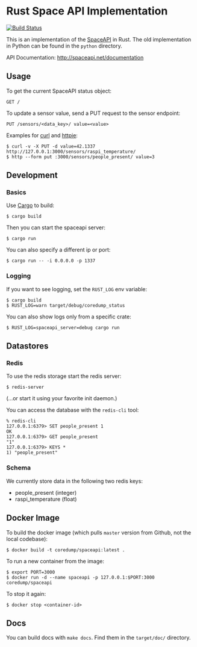 # Rust Space API Implementation

[![Build Status](https://travis-ci.org/coredump-ch/spaceapi.svg?branch=rust)](https://travis-ci.org/coredump-ch/spaceapi)

This is an implementation of the [SpaceAPI](http://spaceapi.net/) in Rust.
The old implementation in Python can be found in the `python` directory.

API Documentation: http://spaceapi.net/documentation


## Usage

To get the current SpaceAPI status object:

    GET /

To update a sensor value, send a PUT request to the sensor endpoint:

    PUT /sensors/<data_key>/ value=<value>

Examples for [curl](http://curl.haxx.se/) and [httpie](https://github.zoe3m/):

    $ curl -v -X PUT -d value=42.1337 http://127.0.0.1:3000/sensors/raspi_temperature/
    $ http --form put :3000/sensors/people_present/ value=3


## Development

### Basics

Use [Cargo](https://crates.io/) to build:

    $ cargo build

Then you can start the spaceapi server:

    $ cargo run

You can also specify a different ip or port:

    $ cargo run -- -i 0.0.0.0 -p 1337

### Logging

If you want to see logging, set the `RUST_LOG` env variable:

    $ cargo build
    $ RUST_LOG=warn target/debug/coredump_status

You can also show logs only from a specific crate:

    $ RUST_LOG=spaceapi_server=debug cargo run


## Datastores

### Redis

To use the redis storage start the redis server:

    $ redis-server

(...or start it using your favorite init daemon.)

You can access the database with the `redis-cli` tool:

    % redis-cli
    127.0.0.1:6379> SET people_present 1
    OK
    127.0.0.1:6379> GET people_present
    "1"
    127.0.0.1:6379> KEYS *
    1) "people_present"

### Schema

We currently store data in the following two redis keys:

- people_present (integer)
- raspi_temperature (float)


## Docker Image

To build the docker image (which pulls `master` version from Github, not the
local codebase):

    $ docker build -t coredump/spaceapi:latest .

To run a new container from the image:

    $ export PORT=3000
    $ docker run -d --name spaceapi -p 127.0.0.1:$PORT:3000 coredump/spaceapi

To stop it again:

    $ docker stop <container-id>


## Docs

You can build docs with `make docs`. Find them in the `target/doc/` directory.
